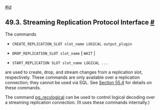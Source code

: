 [#id](#LOGICALDECODING-WALSENDER)

## 49.3. Streaming Replication Protocol Interface [#](#LOGICALDECODING-WALSENDER)

The commands

- `CREATE_REPLICATION_SLOT slot_name LOGICAL output_plugin`

- `DROP_REPLICATION_SLOT slot_name` \[ `WAIT` ]

- `START_REPLICATION SLOT slot_name LOGICAL ...`

are used to create, drop, and stream changes from a replication slot, respectively. These commands are only available over a replication connection; they cannot be used via SQL. See [Section 55.4](protocol-replication) for details on these commands.

The command [pg_recvlogical](app-pgrecvlogical) can be used to control logical decoding over a streaming replication connection. (It uses these commands internally.)
